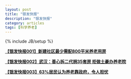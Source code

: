 ```yaml
---
layout: post
title: "银发快报"
description: "银发快报"
category: articles
tags: [科学养老]
---
```

{% include JB/setup %}

[**【银发快报001】新建社区最少需配800平米养老用房**](http://mp.weixin.qq.com/s?__biz=MzA5MjE1ODE3NQ==&mid=202330097&idx=3&sn=327613185b3bc080f55f291fa95f7257#rd) 

[**【银发快报002】武汉：善心拆二代拥35套房 拒做土豪办养老院**](http://mp.weixin.qq.com/s?__biz=MzA5MjE1ODE3NQ==&mid=202492265&idx=3&sn=bcf1f4f0844907cda1b382a1734132ea#rd)

[**【银发快报003】63%居民认为养老靠政府，令人担忧**](http://mp.weixin.qq.com/s?__biz=MzA5MjE1ODE3NQ==&mid=202509380&idx=3&sn=15d8b4ee221f0c760e5cb1506c4458f0#rd) 
